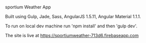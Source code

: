 sportium Weather App

Built using Gulp, Jade, Sass, AngularJS 1.5.11, Angular Material 1.1.1.

To run on local dev machine run 'npm install' and then 'gulp dev'.

The site is live at https://sportiumweather-713d6.firebaseapp.com

